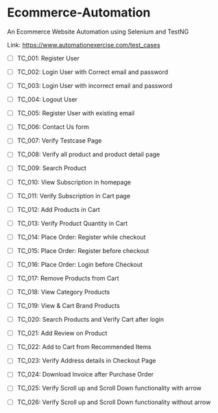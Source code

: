 # Ecommerce-Automation
An Ecommerce Website Automation using Selenium and TestNG

Link: https://www.automationexercise.com/test_cases

- [ ] TC_001: Register User
- [ ] TC_002: Login User with Correct email and password
- [ ] TC_003: Login User with incorrect email and password
- [ ] TC_004: Logout User
- [ ] TC_005: Register User with existing email
- [ ] TC_006: Contact Us form
- [ ] TC_007: Verify Testcase Page
- [ ] TC_008: Verify all product and product detail page
- [ ] TC_009: Search Product
- [ ] TC_010: View Subscription in homepage
- [ ] TC_011: Verify Subscription in Cart page
- [ ] TC_012: Add Products in Cart
- [ ] TC_013: Verify Product Quantity in Cart
- [ ] TC_014: Place Order: Register while checkout
- [ ] TC_015: Place Order: Register before checkout
- [ ] TC_016: Place Order: Login before Checkout
- [ ] TC_017: Remove Products from Cart
- [ ] TC_018: View Category Products
- [ ] TC_019: View & Cart Brand Products
- [ ] TC_020: Search Products and Verify Cart after login
- [ ] TC_021: Add Review on Product
- [ ] TC_022: Add to Cart from Recommended Items
- [ ] TC_023: Verify Address details in Checkout Page
- [ ] TC_024: Download Invoice after Purchase Order
- [ ] TC_025: Verify Scroll up and Scroll Down functionality with arrow
- [ ] TC_026: Verify Scroll up and Scroll Down functionality without arrow


